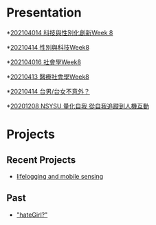 # Presentation

*[202104014 科技與性別化創新Week 8](https://docs.google.com/presentation/d/e/2PACX-1vTWKoX57LJyiXwaNjTZ1GFU0T09sZ9aZcibuRDIOQymfvCuV6qt0MfZ_aNkJX9NwmRrJ54FOUUpB1GR/pub?start=false&loop=false&delayms=3000)

*[20210414 性別與科技Week8 ](https://docs.google.com/presentation/d/e/2PACX-1vTNI-9LktdPw2P6q7o1hpZZkD4Zue6hWznvxEmW_Dw6OlGA-is_8pG28HuYh2jFqF4MGU4-J3cExfxB/pub?start=false&loop=false&delayms=3000)

*[202104016 社會學Week8]()

*[20210413 醫療社會學Week8](https://docs.google.com/presentation/d/e/2PACX-1vQQbh59Roi4YfzQ_4NYjVxOau_JPBCkNkvC0bbsthhWigfBwK97l2ACpzoJBSrIDKSLgSjKS8ZE-v8y/pub?start=false&loop=false&delayms=3000)

*[20210414 台男/台女不意外？ ](https://docs.google.com/presentation/d/e/2PACX-1vR6dEjWTdYe6c6iEQK7atayGbwOqp5-gHhaUNz8cQgBJfWTPLVaIIqoaJ_fkk_8-fF-WuqsP1b2qWbc/pub?start=false&loop=false&delayms=3000)

*[20201208 NSYSU 量化自我 從自我追蹤到人機互動]()

# Projects

## Recent Projects
* [lifelogging and mobile sensing]()

## Past
* ["hateGirl?"]()

